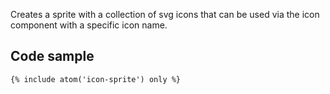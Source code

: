Creates a sprite with a collection of svg icons that can be used via the icon component with a specific icon name.

## Code sample

```
{% include atom('icon-sprite') only %}
```
